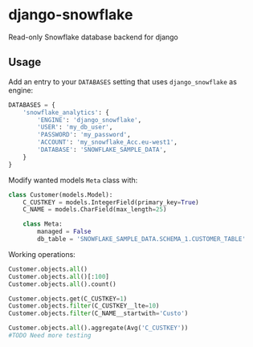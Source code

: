 # django-snowflake

Read-only Snowflake database backend for django

## Usage

Add an entry to your `DATABASES` setting that uses `django_snowflake` as engine:

```python
DATABASES = {
    'snowflake_analytics': {
        'ENGINE': 'django_snowflake',
        'USER': 'my_db_user',
        'PASSWORD': 'my_password',
        'ACCOUNT': 'my_snowflake_Acc.eu-west1',
        'DATABASE': 'SNOWFLAKE_SAMPLE_DATA',
    }
}
```

Modify wanted models `Meta` class with:

```python
class Customer(models.Model):
    C_CUSTKEY = models.IntegerField(primary_key=True)
    C_NAME = models.CharField(max_length=25)

    class Meta:
        managed = False
        db_table = 'SNOWFLAKE_SAMPLE_DATA.SCHEMA_1.CUSTOMER_TABLE'
```

Working operations:

```python
Customer.objects.all()
Customer.objects.all()[:100]
Customer.objects.all().count()

Customer.objects.get(C_CUSTKEY=1)
Customer.objects.filter(C_CUSTKEY__lte=10)
Customer.objects.filter(C_NAME__startwith='Custo')

Customer.objects.all().aggregate(Avg('C_CUSTKEY'))
#TODO Need more testing
```
